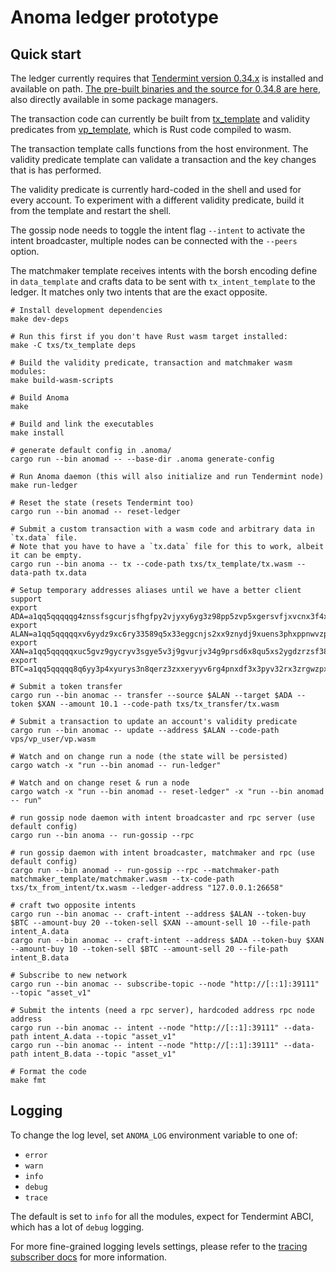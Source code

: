 # Anoma ledger prototype

## Quick start

The ledger currently requires that [Tendermint version 0.34.x](https://github.com/tendermint/tendermint) is installed and available on path. [The pre-built binaries and the source for 0.34.8 are here](https://github.com/tendermint/tendermint/releases/tag/v0.34.8), also directly available in some package managers.

The transaction code can currently be built from [tx_template](txs/tx_template) and validity predicates from [vp_template](vps/vp_template), which is Rust code compiled to wasm.

The transaction template calls functions from the host environment. The validity predicate template can validate a transaction and the key changes that is has performed.

The validity predicate is currently hard-coded in the shell and used for every account. To experiment with a different validity predicate, build it from the template and restart the shell.

The gossip node needs to toggle the intent flag `--intent` to activate the intent broadcaster, multiple nodes can be connected with the `--peers` option.

The matchmaker template receives intents with the borsh encoding define in `data_template` and crafts data to be sent with `tx_intent_template` to the ledger. It matches only two intents that are the exact opposite.

```shell
# Install development dependencies
make dev-deps

# Run this first if you don't have Rust wasm target installed:
make -C txs/tx_template deps

# Build the validity predicate, transaction and matchmaker wasm modules:
make build-wasm-scripts

# Build Anoma
make

# Build and link the executables
make install

# generate default config in .anoma/
cargo run --bin anomad -- --base-dir .anoma generate-config

# Run Anoma daemon (this will also initialize and run Tendermint node)
make run-ledger

# Reset the state (resets Tendermint too)
cargo run --bin anomad -- reset-ledger

# Submit a custom transaction with a wasm code and arbitrary data in `tx.data` file.
# Note that you have to have a `tx.data` file for this to work, albeit it can be empty.
cargo run --bin anoma -- tx --code-path txs/tx_template/tx.wasm --data-path tx.data

# Setup temporary addresses aliases until we have a better client support
export ADA=a1qq5qqqqqg4znssfsgcurjsfhgfpy2vjyxy6yg3z98pp5zvp5xgersvfjxvcnx3f4xycrzdfkak0xhx
export ALAN=a1qq5qqqqqxv6yydz9xc6ry33589q5x33eggcnjs2xx9znydj9xuens3phxppnwvzpg4rrqdpswve4n9
export XAN=a1qq5qqqqqxuc5gvz9gycryv3sgye5v3j9gvurjv34g9prsd6x8qu5xs2ygdzrzsf38q6rss33xf42f3
export BTC=a1qq5qqqqq8q6yy3p4xyurys3n8qerz3zxxeryyv6rg4pnxdf3x3pyv32rx3zrgwzpxu6ny32r3laduc

# Submit a token transfer
cargo run --bin anomac -- transfer --source $ALAN --target $ADA --token $XAN --amount 10.1 --code-path txs/tx_transfer/tx.wasm

# Submit a transaction to update an account's validity predicate
cargo run --bin anomac -- update --address $ALAN --code-path vps/vp_user/vp.wasm

# Watch and on change run a node (the state will be persisted)
cargo watch -x "run --bin anomad -- run-ledger"

# Watch and on change reset & run a node
cargo watch -x "run --bin anomad -- reset-ledger" -x "run --bin anomad -- run"

# run gossip node daemon with intent broadcaster and rpc server (use default config)
cargo run --bin anoma -- run-gossip --rpc

# run gossip daemon with intent broadcaster, matchmaker and rpc (use default config)
cargo run --bin anomad -- run-gossip --rpc --matchmaker-path matchmaker_template/matchmaker.wasm --tx-code-path txs/tx_from_intent/tx.wasm --ledger-address "127.0.0.1:26658"

# craft two opposite intents
cargo run --bin anomac -- craft-intent --address $ALAN --token-buy $BTC --amount-buy 20 --token-sell $XAN --amount-sell 10 --file-path intent_A.data
cargo run --bin anomac -- craft-intent --address $ADA --token-buy $XAN --amount-buy 10 --token-sell $BTC --amount-sell 20 --file-path intent_B.data

# Subscribe to new network
cargo run --bin anomac -- subscribe-topic --node "http://[::1]:39111" --topic "asset_v1"

# Submit the intents (need a rpc server), hardcoded address rpc node address
cargo run --bin anomac -- intent --node "http://[::1]:39111" --data-path intent_A.data --topic "asset_v1"
cargo run --bin anomac -- intent --node "http://[::1]:39111" --data-path intent_B.data --topic "asset_v1"

# Format the code
make fmt
```

## Logging

To change the log level, set `ANOMA_LOG` environment variable to one of:
- `error`
- `warn`
- `info`
- `debug`
- `trace`

The default is set to `info` for all the modules, expect for Tendermint ABCI, which has a lot of `debug` logging.

For more fine-grained logging levels settings, please refer to the [tracing subscriber docs](https://docs.rs/tracing-subscriber/0.2.18/tracing_subscriber/struct.EnvFilter.html#directives) for more information.

